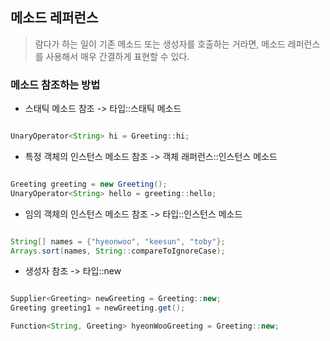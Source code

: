 ## 메소드 레퍼런스

> 람다가 하는 일이 기존 메소드 또는 생성자를 호출하는 거라면, 메소드 레퍼런스를 사용해서 매우 간결하게 표현할 수 있다.


### 메소드 참조하는 방법

- 스태틱 메소드 참조 -> 타입::스태틱 메소드

```java

UnaryOperator<String> hi = Greeting::hi;

```

- 특정 객체의 인스턴스 메소드 참조 -> 객체 래퍼런스::인스턴스 메소드

```java

Greeting greeting = new Greeting();
UnaryOperator<String> hello = greeting::hello;

```

- 임의 객체의 인스턴스 메소드 참조 -> 타입::인스턴스 메소드
        
 ```java

String[] names = {"hyeonwoo", "keesun", "toby"};
Arrays.sort(names, String::compareToIgnoreCase);

```


- 생성자 참조 -> 타입::new

```java

Supplier<Greeting> newGreeting = Greeting::new;
Greeting greeting1 = newGreeting.get();

Function<String, Greeting> hyeonWooGreeting = Greeting::new;

```